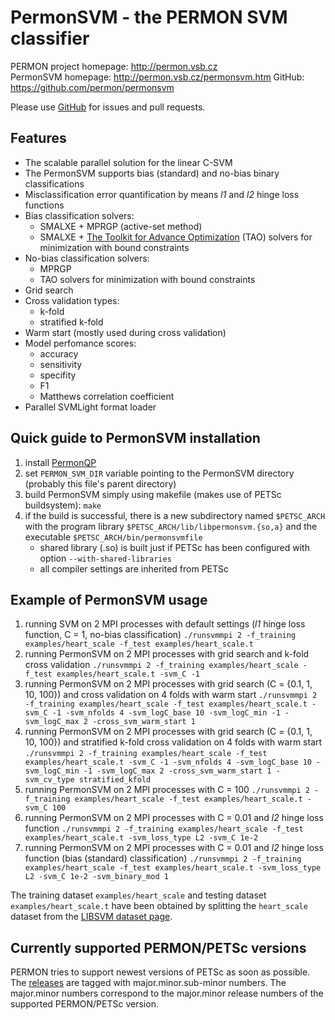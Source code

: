 PermonSVM - the PERMON SVM classifier
====================================

PERMON project homepage: <http://permon.vsb.cz>  
PermonSVM homepage: <http://permon.vsb.cz/permonsvm.htm>
GitHub: <https://github.com/permon/permonsvm>

Please use [GitHub](https://github.com/permon/permonsvm) for issues and pull requests.

Features
--------

- The scalable parallel solution for the linear C-SVM 
- The PermonSVM supports bias (standard) and no-bias binary classifications
- Misclassification error quantification by means _l1_ and _l2_ hinge loss functions
- Bias classification solvers: 
	-  SMALXE + MPRGP (active-set method) 
	-  SMALXE + [The Toolkit for Advance Optimization](https://www.mcs.anl.gov/petsc/petsc-current/docs/manualpages/Tao/index.html) (TAO) solvers for minimization with bound constraints
- No-bias classification solvers:
	- MPRGP
	- TAO solvers for minimization with bound constraints 
- Grid search
- Cross validation types:
	- k-fold 
	- stratified k-fold
- Warm start (mostly used during cross validation)
- Model perfomance scores:
	- accuracy
	- sensitivity
	- specifity
	- F1
	- Matthews correlation coefficient 
- Parallel SVMLight format loader

Quick guide to PermonSVM installation
-------------------------------------

1. install [PermonQP](https://github.com/permon/permon)
2. set `PERMON_SVM_DIR` variable pointing to the PermonSVM directory (probably this file's parent directory)
3. build PermonSVM simply using makefile (makes use of PETSc buildsystem):
   `make`
4. if the build is successful, there is a new subdirectory named `$PETSC_ARCH` with the program library `$PETSC_ARCH/lib/libpermonsvm.{so,a}` and the executable `$PETSC_ARCH/bin/permonsvmfile`
   - shared library (.so) is built just if PETSc has been configured with option `--with-shared-libraries`
   - all compiler settings are inherited from PETSc

Example of PermonSVM usage
--------------------------

1. running SVM on 2 MPI processes with default settings (_l1_ hinge loss function, C = 1, no-bias classification)
   `./runsvmmpi 2 -f_training examples/heart_scale -f_test examples/heart_scale.t`
2. running PermonSVM on 2 MPI processes with grid search and k-fold cross validation
   `./runsvmmpi 2 -f_training examples/heart_scale -f_test examples/heart_scale.t -svm_C -1`
3. running PermonSVM on 2 MPI processes with grid search (C = {0.1, 1, 10, 100}) and cross validation on 4 folds with warm start
   `./runsvmmpi 2 -f_training examples/heart_scale -f_test examples/heart_scale.t -svm_C -1 -svm_nfolds 4 -svm_logC_base 10 -svm_logC_min -1 -svm_logC_max 2 -cross_svm_warm_start 1`
4. running PermonSVM on 2 MPI processes with grid search (C = {0.1, 1, 10, 100}) and stratified k-fold cross validation on 4 folds with warm start
   `./runsvmmpi 2 -f_training examples/heart_scale -f_test examples/heart_scale.t -svm_C -1 -svm_nfolds 4 -svm_logC_base 10 -svm_logC_min -1 -svm_logC_max 2 -cross_svm_warm_start 1 -svm_cv_type stratified_kfold`   
5. running PermonSVM on 2 MPI processes with C = 100
   `./runsvmmpi 2 -f_training examples/heart_scale -f_test examples/heart_scale.t -svm_C 100`
6. running PermonSVM on 2 MPI processes with C = 0.01 and _l2_ hinge loss function
   `./runsvmmpi 2 -f_training examples/heart_scale -f_test examples/heart_scale.t -svm_loss_type L2 -svm_C 1e-2`
7. running PermonSVM on 2 MPI processes with C = 0.01 and _l2_ hinge loss function (bias (standard) classification)
	`./runsvmmpi 2 -f_training examples/heart_scale -f_test examples/heart_scale.t -svm_loss_type L2 -svm_C 1e-2 -svm_binary_mod 1`

The training dataset `examples/heart_scale` and testing dataset `examples/heart_scale.t` have been obtained by splitting the `heart_scale` dataset from the [LIBSVM dataset page](https://www.csie.ntu.edu.tw/~cjlin/libsvmtools/datasets/binary.html#heart).

Currently supported PERMON/PETSc versions
----------------------------------
PERMON tries to support newest versions of PETSc as soon as possible. The [releases](https://github.com/It4innovations/permonsvm/releases) are tagged with major.minor.sub-minor numbers. The major.minor numbers correspond to the major.minor release numbers of the supported PERMON/PETSc version.
